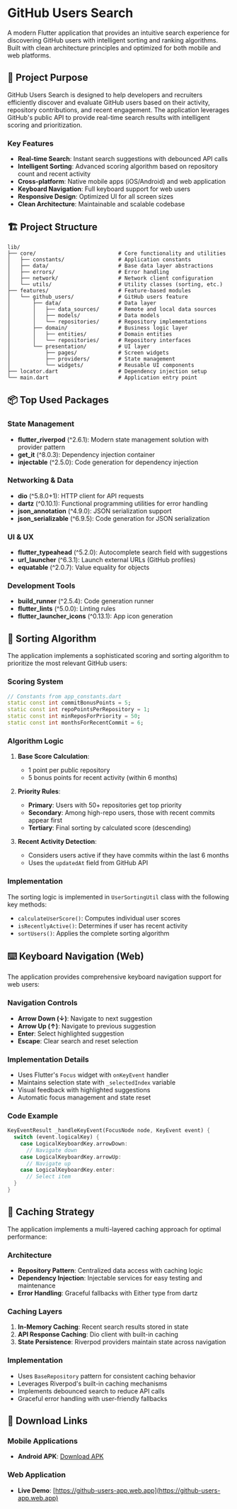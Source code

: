 # GitHub Users Search

A modern Flutter application that provides an intuitive search experience for discovering GitHub users with intelligent sorting and ranking algorithms. Built with clean architecture principles and optimized for both mobile and web platforms.

## 🎯 Project Purpose

GitHub Users Search is designed to help developers and recruiters efficiently discover and evaluate GitHub users based on their activity, repository contributions, and recent engagement. The application leverages GitHub's public API to provide real-time search results with intelligent scoring and prioritization.

### Key Features
- **Real-time Search**: Instant search suggestions with debounced API calls
- **Intelligent Sorting**: Advanced scoring algorithm based on repository count and recent activity
- **Cross-platform**: Native mobile apps (iOS/Android) and web application
- **Keyboard Navigation**: Full keyboard support for web users
- **Responsive Design**: Optimized UI for all screen sizes
- **Clean Architecture**: Maintainable and scalable codebase

## 🏗️ Project Structure

```
lib/
├── core/                          # Core functionality and utilities
│   ├── constants/                 # Application constants
│   ├── data/                      # Base data layer abstractions
│   ├── errors/                    # Error handling
│   ├── network/                   # Network client configuration
│   └── utils/                     # Utility classes (sorting, etc.)
├── features/                      # Feature-based modules
│   └── github_users/              # GitHub users feature
│       ├── data/                  # Data layer
│       │   ├── data_sources/      # Remote and local data sources
│       │   ├── models/            # Data models
│       │   └── repositories/      # Repository implementations
│       ├── domain/                # Business logic layer
│       │   ├── entities/          # Domain entities
│       │   └── repositories/      # Repository interfaces
│       └── presentation/          # UI layer
│           ├── pages/             # Screen widgets
│           ├── providers/         # State management
│           └── widgets/           # Reusable UI components
├── locator.dart                   # Dependency injection setup
└── main.dart                      # Application entry point
```

## 📦 Top Used Packages

### State Management
- **flutter_riverpod** (^2.6.1): Modern state management solution with provider pattern
- **get_it** (^8.0.3): Dependency injection container
- **injectable** (^2.5.0): Code generation for dependency injection

### Networking & Data
- **dio** (^5.8.0+1): HTTP client for API requests
- **dartz** (^0.10.1): Functional programming utilities for error handling
- **json_annotation** (^4.9.0): JSON serialization support
- **json_serializable** (^6.9.5): Code generation for JSON serialization

### UI & UX
- **flutter_typeahead** (^5.2.0): Autocomplete search field with suggestions
- **url_launcher** (^6.3.1): Launch external URLs (GitHub profiles)
- **equatable** (^2.0.7): Value equality for objects

### Development Tools
- **build_runner** (^2.5.4): Code generation runner
- **flutter_lints** (^5.0.0): Linting rules
- **flutter_launcher_icons** (^0.13.1): App icon generation

## 🧮 Sorting Algorithm

The application implements a sophisticated scoring and sorting algorithm to prioritize the most relevant GitHub users:

### Scoring System
```dart
// Constants from app_constants.dart
static const int commitBonusPoints = 5;
static const int repoPointsPerRepository = 1;
static const int minReposForPriority = 50;
static const int monthsForRecentCommit = 6;
```

### Algorithm Logic
1. **Base Score Calculation**:
   - 1 point per public repository
   - 5 bonus points for recent activity (within 6 months)

2. **Priority Rules**:
   - **Primary**: Users with 50+ repositories get top priority
   - **Secondary**: Among high-repo users, those with recent commits appear first
   - **Tertiary**: Final sorting by calculated score (descending)

3. **Recent Activity Detection**:
   - Considers users active if they have commits within the last 6 months
   - Uses the `updatedAt` field from GitHub API

### Implementation
The sorting logic is implemented in `UserSortingUtil` class with the following key methods:
- `calculateUserScore()`: Computes individual user scores
- `isRecentlyActive()`: Determines if user has recent activity
- `sortUsers()`: Applies the complete sorting algorithm

## ⌨️ Keyboard Navigation (Web)

The application provides comprehensive keyboard navigation support for web users:

### Navigation Controls
- **Arrow Down (↓)**: Navigate to next suggestion
- **Arrow Up (↑)**: Navigate to previous suggestion
- **Enter**: Select highlighted suggestion
- **Escape**: Clear search and reset selection

### Implementation Details
- Uses Flutter's `Focus` widget with `onKeyEvent` handler
- Maintains selection state with `_selectedIndex` variable
- Visual feedback with highlighted suggestions
- Automatic focus management and state reset

### Code Example
```dart
KeyEventResult _handleKeyEvent(FocusNode node, KeyEvent event) {
  switch (event.logicalKey) {
    case LogicalKeyboardKey.arrowDown:
      // Navigate down
    case LogicalKeyboardKey.arrowUp:
      // Navigate up
    case LogicalKeyboardKey.enter:
      // Select item
  }
}
```

## 💾 Caching Strategy

The application implements a multi-layered caching approach for optimal performance:

### Architecture
- **Repository Pattern**: Centralized data access with caching logic
- **Dependency Injection**: Injectable services for easy testing and maintenance
- **Error Handling**: Graceful fallbacks with Either type from dartz

### Caching Layers
1. **In-Memory Caching**: Recent search results stored in state
2. **API Response Caching**: Dio client with built-in caching
3. **State Persistence**: Riverpod providers maintain state across navigation

### Implementation
- Uses `BaseRepository` pattern for consistent caching behavior
- Leverages Riverpod's built-in caching mechanisms
- Implements debounced search to reduce API calls
- Graceful error handling with user-friendly fallbacks

## 📱 Download Links

### Mobile Applications
- **Android APK**: [Download APK](https://drive.google.com/file/d/15deSxbHtYmhRekfCw35TsErPvypkOcA6/view?usp=sharing)

### Web Application
- **Live Demo**: [https://github-users-app.web.app](https://github-users-app.web.app)